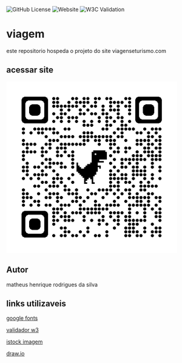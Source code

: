 ![GitHub License](https://img.shields.io/github/license/matheushrsilva/viagem)
![Website](https://img.shields.io/website?url=https%3A%2F%2Fmatheushrsilva.github.io%2Fviagem%2F)
![W3C Validation](https://img.shields.io/w3c-validation/html?targetUrl=https%3A%2F%2Fmatheushrsilva.github.io%2Fviagem%2F)


# viagem
este repositorio hospeda o projeto do site viagenseturismo.com
## acessar site
![](https://github.com/matheushrsilva/viagem/blob/main/doc/qrcode_matheushrsilva.github.io.png)
## Autor
matheus henrique rodrigues da silva 
## links utilizaveis 
[google fonts](https://fonts.google.com/)

[validador w3](https://validator.w3.org/#validate_by_upload)

[istock imagem](https://www.istockphoto.com/br/search/2/image-film?mediatype=illustration&phrase=plane%20alerta%20not%20sets%20not%20silhouettes&page=2)

[draw.io](https://app.diagrams.net/)
